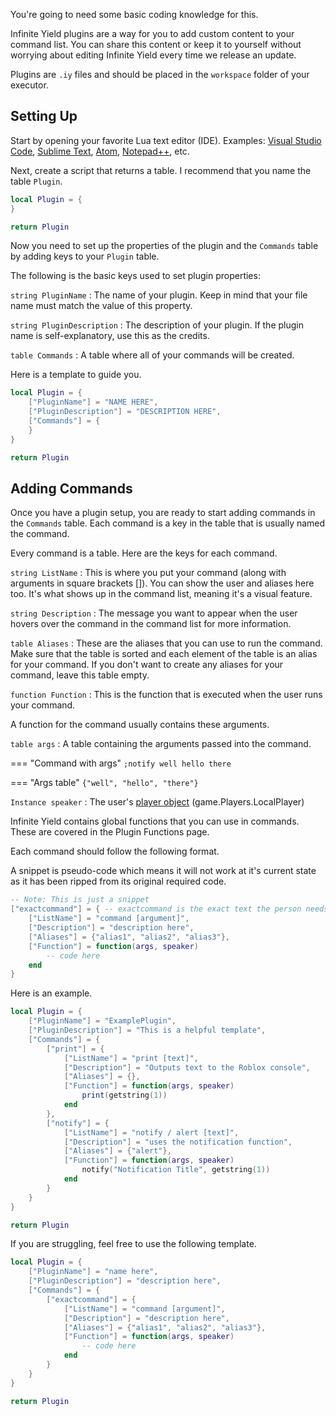 You're going to need some basic coding knowledge for this.

Infinite Yield plugins are a way for you to add custom content to your command list. You can share this content or keep it to yourself without worrying about editing Infinite Yield every time we release an update.

Plugins are `.iy` files and should be placed in the `workspace` folder of your executor.

## Setting Up

Start by opening your favorite Lua text editor (IDE). Examples: [Visual Studio Code](https://code.visualstudio.com/download), [Sublime Text](https://www.sublimetext.com/download), [Atom](https://github.com/atom/atom#installing), [Notepad++](https://notepad-plus-plus.org/downloads), etc.

Next, create a script that returns a table. I recommend that you name the table `Plugin`.

```lua
local Plugin = {
}

return Plugin
```

Now you need to set up the properties of the plugin and the `Commands` table by adding keys to your `Plugin` table.

The following is the basic keys used to set plugin properties:

`string PluginName` : The name of your plugin. Keep in mind that your file name must match the value of this property.

`string PluginDescription` : The description of your plugin. If the plugin name is self-explanatory, use this as the credits.

`table Commands` : A table where all of your commands will be created.

Here is a template to guide you.

```lua
local Plugin = {
    ["PluginName"] = "NAME HERE",
    ["PluginDescription"] = "DESCRIPTION HERE",
    ["Commands"] = {
    }
}

return Plugin
```

## Adding Commands

Once you have a plugin setup, you are ready to start adding commands in the `Commands` table. Each command is a key in the table that is usually named the command.

Every command is a table. Here are the keys for each command.

`string ListName` : This is where you put your command (along with arguments in square brackets []). You can show the user and aliases here too. It's what shows up in the command list, meaning it's a visual feature.

`string Description` : The message you want to appear when the user hovers over the command in the command list for more information.

`table Aliases` : These are the aliases that you can use to run the command. Make sure that the table is sorted and each element of the table is an alias for your command. If you don't want to create any aliases for your command, leave this table empty.

`function Function` : This is the function that is executed when the user runs your command.

A function for the command usually contains these arguments.

`table args` : A table containing the arguments passed into the command.

=== "Command with args"
	```
	;notify well hello there
	```

=== "Args table"
	```
	{"well", "hello", "there"}
	```

`Instance speaker` : The user's [player object](https://developer.roblox.com/api-reference/class/Player) (game.Players.LocalPlayer)

Infinite Yield contains global functions that you can use in commands. These are covered in the Plugin Functions page.

Each command should follow the following format.

A snippet is pseudo-code which means it will not work at it's current state as it has been ripped from its original required code.

```lua
-- Note: This is just a snippet
["exactcommand"] = { -- exactcommand is the exact text the person needs to run the command. example: audiologger
    ["ListName"] = "command [argument]",
    ["Description"] = "description here",
    ["Aliases"] = {"alias1", "alias2", "alias3"},
    ["Function"] = function(args, speaker)
        -- code here
    end
}
```

Here is an example.

```lua
local Plugin = {
    ["PluginName"] = "ExamplePlugin",
    ["PluginDescription"] = "This is a helpful template",
    ["Commands"] = {
        ["print"] = {
            ["ListName"] = "print [text]",
            ["Description"] = "Outputs text to the Roblox console",
            ["Aliases"] = {},
            ["Function"] = function(args, speaker)
                print(getstring(1))  
            end
        },
        ["notify"] = {
            ["ListName"] = "notify / alert [text]",
            ["Description"] = "uses the notification function",
            ["Aliases"] = {"alert"},
            ["Function"] = function(args, speaker)
                notify("Notification Title", getstring(1))
            end
        }
    }
}

return Plugin
```

If you are struggling, feel free to use the following template.

```lua
local Plugin = {
    ["PluginName"] = "name here",
    ["PluginDescription"] = "description here",
    ["Commands"] = {
        ["exactcommand"] = {
            ["ListName"] = "command [argument]",
            ["Description"] = "description here",
            ["Aliases"] = {"alias1", "alias2", "alias3"},
            ["Function"] = function(args, speaker)
                -- code here  
            end
        }
    }
}

return Plugin
```
